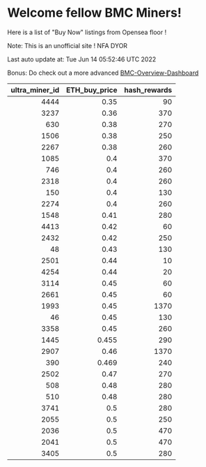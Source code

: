 # Welcome fellow BMC Miners!
Here is a list of "Buy Now" listings from Opensea floor !

Note: This is an unofficial site ! NFA DYOR

Last auto update at: Tue Jun 14 05:52:46 UTC 2022

Bonus: Do check out a more advanced [BMC-Overview-Dashboard](https://dune.com/defifunk/BMC-Overview-Dashboard)


|   ultra_miner_id |   ETH_buy_price |   hash_rewards |
|-----------------:|----------------:|---------------:|
|             4444 |           0.35  |             90 |
|             3237 |           0.36  |            370 |
|              630 |           0.38  |            270 |
|             1506 |           0.38  |            250 |
|             2267 |           0.38  |            260 |
|             1085 |           0.4   |            370 |
|              746 |           0.4   |            260 |
|             2318 |           0.4   |            260 |
|              150 |           0.4   |            130 |
|             2274 |           0.4   |            260 |
|             1548 |           0.41  |            280 |
|             4413 |           0.42  |             60 |
|             2432 |           0.42  |            250 |
|               48 |           0.43  |            130 |
|             2501 |           0.44  |             10 |
|             4254 |           0.44  |             20 |
|             3114 |           0.45  |             60 |
|             2661 |           0.45  |             60 |
|             1993 |           0.45  |           1370 |
|               46 |           0.45  |            130 |
|             3358 |           0.45  |            260 |
|             1445 |           0.455 |            290 |
|             2907 |           0.46  |           1370 |
|              390 |           0.469 |            240 |
|             2502 |           0.47  |            270 |
|              508 |           0.48  |            280 |
|              510 |           0.48  |            280 |
|             3741 |           0.5   |            280 |
|             2055 |           0.5   |            250 |
|             2036 |           0.5   |            470 |
|             2041 |           0.5   |            470 |
|             3405 |           0.5   |            280 |